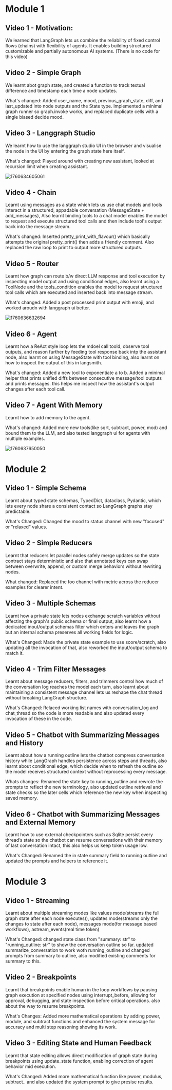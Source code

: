 # Module 1

## Video 1 - Motivation:

We learned that LangGraph lets us combine the reliability of fixed control flows (chains) with flexibility of agents. It enables building structured customizable and partially autonomous AI systems. (There is no code for this video)

## Video 2 - Simple Graph

We learnt abot graph state, and created a function to track textual difference and timestamp each time a node updates.

What's changed: Added user_name, mood, previous_graph_state, diff, and last_updated into node outputs and the State type. Implemented a minimal graph runner so graph.invoke works, and replaced duplicate cells with a single biased decide mood.

## Video 3 - Langgraph Studio

We learnt how to use the langgraph studio UI in the browser and visualise the node in the UI by entering the graph state here itself.

What's changed: Played around with creating new assistant, looked at recursion limit when creating assistant.

![1760634605061](image/README/1760634605061.png)

## Video 4 - Chain

Learnt using messages as a state which lets us use chat models and tools interact in a structured, appadable conversation (MessageState + add_messages), Also learnt binding tools to a chat model enables the model to request and execute structured tool calls and then include tool's output back into the message stream.

What's changed: Inserted pretty_print_with_flavour() which basically attempts the original pretty_print() then adds a friendly comment. Also replaced the raw loop to print to output more structured outputs.

## Video 5 - Router

Learnt how graph can route b/w direct LLM response and tool execution by inspecting model output and using conditional edges, also learnt using a ToolNode and the tools_condition enables the model to request structured tool calls which are executed and inserted back into message stream.

What's changed: Added a post processed print output with emoji, and worked aroudn with langgraph ui better.

![1760636632694](image/README/1760636632694.png)

## Video 6 - Agent

Learnt how a ReAct style loop lets the mdoel call toold, observe tool outputs, and reason further by feeding tool response back intp the assistant node, also learnt on using MessageState with tool binding, also learnt on how to inspect the output of this in langsmith.

What's changed: Added a new tool to exponentiate a to b. Added a minimal helper that prints unified diffs between consecutive message/tool outputs and prints messages. this helps me inspect how the assistant's output changes after each tool call.

## Video 7 - Agent With Memory

Learnt how to add memory to the agent.

What's changed: Added more new tools(like sqrt, subtract, power, mod) and bound them to the LLM, and also tested langgraph ui for agents with multiple examples.

![1760637650050](image/README/1760637650050.png)

# Module 2

## Video 1 - Simple Schema

Learnt about typed state schemas, TypedDict, dataclass, Pydantic, which lets every node share a consistent contact so LangGraph graphs stay predictable.

What's Changed: Changed the mood to status channel with new "focused" or "relaxed" values.

## Video 2 - Simple Reducers

Learnt that reducers let parallel nodes safely merge updates so the state contract stays deterministic and also that annotated keys can swap between overwrite, append, or custom merge behaviors without rewriting nodes.

What changed: Replaced the foo channel with metric across the reducer examples for clearer intent.

## Video 3 - Multiple Schemas

Learnt how a private state lets nodes exchange scratch variables without affecting the graph's public schema or final output, also learnt how a dedicated inout/output schemas filter which enters and leaves the graph but an internal schema preserves all working fields for logic.

What's Changed: Made the private state example to use score/scratch, also updating all the invocation of that, also reworked the input/output schema to match it.

## Video 4 - Trim Filter Messages

Learnt about message reducers, filters, and trimmers control how much of the conversation log reaches the model each turn, also learnt about maintaining a consistent message channel lets us reshape the chat thread without breaking LangGraph structure.

What's Changed: Relaced working list names with conversation_log and chat_thread so the code is more readable and also updated every invocation of these in the code.

## Video 5 - Chatbot with Summarizing Messages and History

Learnt about how a running outline lets the chatbot compress conversation history while LangGraph handles persistence across steps and threads, also learnt about conditional edge, which decide when to refresh the outline so the model receives structured context without reprocessing every message.

Whats changes: Renamed the state key to running_outline and rewrote the prompts to reflect the new terminology, also updated outline retrieval and state checks so the later cells which reference the new key when inspecting saved memory.

## Video 6 - Chatbot with Summarizing Messages and External Memory

Learnt how to use external checkpointers such as Sqlite persist every thread’s state so the chatbot can resume conversations with their memory of last conversation intact, this also helps us keep token usage low.

What's Changed: Renamed the in state summary field to running outline and updated the prompts and helpers to reference it.

# Module 3

## Video 1 - Streaming

Learnt about multiple streaming modes like values mode(streams the full graph state after each node executes)), updates mode(streams only the changes to state after each node), messages mode(for message based workflows), astream_events(real time token)

What's Changed: changed state class from "summary: str" to "running_outline: str" to show the conversation outline so far. updated summarize_conversation to work woth running_outline and changed prompts from summary to outline, also modified existing comments for summary to this.

## Video 2 - Breakpoints

Learnt that breakpoints enable human in the loop workflows by pausing graph execution at specified nodes using interrupt_before, allowing for approval, debugging, and state inspection before critical operations. also about the way to resume breakpoints.

What's Changes: Added more mathematical operations by adding power, module, and subtract functions and enhanced the system message for accuracy and multi step reasoning showing its work.

## Video 3 - Editing State and Human Feedback

Learnt that state editing allows direct modification of graph state during breakpoints using update_state function, enabling correction of agent behavior mid execution.

What's Changed: Added more mathematical function like pwoer, modulus, subtract.. and also updated the system prompt to give presise results.
